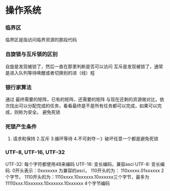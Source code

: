 # 操作系统

### 临界区
临界区是指访问临界资源的那段代码 


### 自旋锁与互斥锁的区别
自旋是发现被锁了，然后一直在那里判断是否可以访问
互斥是发现被锁了，通常是进入队列等待唤醒或者切换别的进（线）程

### 银行家算法
通过 最终需要的矩阵，已有的矩阵，还需要的矩阵 与现在还剩的资源做对比，依次找出可以分配完成的任务，看看最终是不是所有任务都可以完成，如果可以完成，则称为安全。
避免死锁

### 死锁产生条件
1. 请求和保持 2.互斥 3.循环等待 4.不可剥夺－》破坏任意一个都是避免死锁

### UTF-8, UTF-16, UTF-32
UTF-32: 每个字符都使用4B来编码
UTF-16:  变长编码，兼容asci
UTF-8: 变长编码. 0开头表示：0xxxxxxx 为兼容的asci， 110开头的为： 110xxxxx.01xxxxxx 2个字节， 1110开头的为：1110xxxx.10xxxxxx.10xxxxxx三个字节，最多为11110xxx.10xxxxxx.10xxxxxx.10xxxxxx 4个字节编码